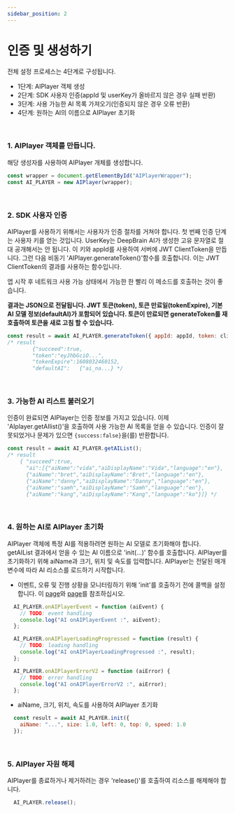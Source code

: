 ```yaml
---
sidebar_position: 2
---
```


# 인증 및 생성하기

전체 설정 프로세스는 4단계로 구성됩니다.

- 1단계: AIPlayer 객체 생성
- 2단계: SDK 사용자 인증(appId 및 userKey가 올바르지 않은 경우 실패 반환)
- 3단계: 사용 가능한 AI 목록 가져오기(인증되지 않은 경우 오류 반환)
- 4단계: 원하는 AI의 이름으로 AIPlayer 초기화


<br/>

### 1. AIPlayer 객체를 만듭니다.

해당 생성자를 사용하여 AIPlayer 개체를 생성합니다.

```javascript
const wrapper = document.getElementById("AIPlayerWrapper");
const AI_PLAYER = new AIPlayer(wrapper);
```

<br/>


### 2. SDK 사용자 인증

AIPlayer를 사용하기 위해서는 사용자가 인증 절차를 거쳐야 합니다. 첫 번째 인증 단계는 사용자 키를 얻는 것입니다. UserKey는 DeepBrain AI가 생성한 고유 문자열로 절대 공개해서는 안 됩니다. 이 키와 appId를 사용하여 서버에 JWT ClientToken을 만듭니다. 그런 다음 비동기 'AIPlayer.generateToken()'함수를 호출합니다. 이는 JWT ClientToken의 결과를 사용하는 함수입니다.

앱 시작 후 네트워크 사용 가능 상태에서 가능한 한 빨리 이 메소드를 호출하는 것이 좋습니다.

**결과는 JSON으로 전달됩니다. JWT 토큰(token), 토큰 만료일(tokenExpire), 기본 AI 모델 정보(defaultAI)가 포함되어 있습니다. 토큰이 만료되면 generateToken를 재호출하여 토큰을 새로 고침 할 수 있습니다.**


```javascript
const result = await AI_PLAYER.generateToken({ appId: appId, token: clientToken });
/* result
		{"succeed":true,
		"token":"eyJhbGciO...",
		"tokenExpire":1608032460152,
		"defaultAI":   {"ai_na...} */
```

<br/>


### 3. 가능한 AI 리스트 불러오기 

인증이 완료되면 AIPlayer는 인증 정보를 가지고 있습니다. 이제 'AIplayer.getAIlist()'을 호출하여 사용 가능한 AI 목록을 얻을 수 있습니다. 인증이 잘못되었거나 문제가 있으면 `{success:false}`을(를) 반환합니다.

```javascript
const result = await AI_PLAYER.getAIList();
/* result
    { "succeed":true,
      "ai":[{"aiName":"vida","aiDisplayName":"Vida","language":"en"},
      {"aiName":"bret","aiDisplayName":"Bret","language":"en"},
      {"aiName":"danny","aiDisplayName":"Danny","language":"en"},
      {"aiName":"samh","aiDisplayName":"Samh","language":"en"},
      {"aiName":"kang","aiDisplayName":"Kang","language":"ko"}]} */
```

<br/>


### 4. 원하는 AI로 AIPlayer 초기화

AIPlayer 객체에 특정 AI를 적용하려면 원하는 AI 모델로 초기화해야 합니다. getAIList 결과에서 얻을 수 있는 AI 이름으로 'init(...)' 함수를 호출합니다. AIPlayer를 초기화하기 위해 aiName과 크기, 위치 및 속도를 입력합니다. AIPlayer는 전달된 매개 변수에 따라 AI 리소스를 로드하기 시작합니다.

- 이벤트, 오류 및 진행 상황을 모니터링하기 위해 'init'를 호출하기 전에 콜백을 설정합니다.
이 [page](../apis/aiplayer-data.md )와 [page](../apis/aiplayer-callback.md )를 참조하십시오.

```javascript
  AI_PLAYER.onAIPlayerEvent = function (aiEvent) {
    // TODO: event handling 
    console.log("AI onAIPlayerEvent :", aiEvent);
  };

  AI_PLAYER.onAIPlayerLoadingProgressed = function (result) {
    // TODO: loading handling
    console.log("AI onAIPlayerLoadingProgressed :", result);
  };

  AI_PLAYER.onAIPlayerErrorV2 = function (aiError) {
    // TODO: error handling
    console.log("AI onAIPlayerErrorV2 :", aiError);
  };
```

- aiName, 크기, 위치, 속도를 사용하여 AIPlayer 초기화

```javascript
  const result = await AI_PLAYER.init({
    aiName: "...", size: 1.0, left: 0, top: 0, speed: 1.0
  });
```


<br/>

### 5. AIPlayer 자원 해제

AIPlayer를 종료하거나 제거하려는 경우 'release()'를 호출하여 리소스를 해제해야 합니다.

```javascript
  AI_PLAYER.release();
```
